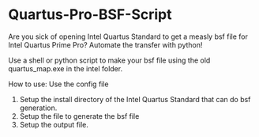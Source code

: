 # Quartus-Pro-BSF-Script
Are you sick of opening Intel Quartus Standard to get a measly bsf file for Intel Quartus Prime Pro? Automate the transfer with python!

Use a shell or python script to make your bsf file using the old quartus_map.exe in the intel folder.

How to use:
Use the config file
1) Setup the install directory of the Intel Quartus Standard that can do bsf generation.
2) Setup the file to generate the bsf file
3) Setup the output file.

